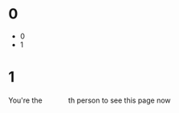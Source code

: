 # 0

- 0
- 1

# 1

<!-- ![](https://visit-counter.lisonge.workers.dev/?count_key=github.com/lisonge&balabala=9527) -->
You're the <img src="https://visit-counter.lisonge.workers.dev/?count_key=github.com%2Flisonge%2Fvisit-counter&svg_template=%3Csvg%0A++++++xmlns%3D%22http%3A%2F%2Fwww.w3.org%2F2000%2Fsvg%22%0A++++++%3Awidth%3D%2213+*+%28count+%2B+1+%2B+%27%27%29.length+%2B+5%22%0A++++++height%3D%2216%22%0A++++%3E%0A++++++%3Cg%3E%0A++++++++%3Ctext%0A++++++++++v-for%3D%22n+in+%28count+%2B+%27%27%29.length%22%0A++++++++++%3Akey%3D%22n%22%0A++++++++++style%3D%22font-size%3A+13px%22%0A++++++++++%3Ax%3D%22%0A++++++++++++%28n+-+1%29+*+13+%2B%0A++++++++++++%28%28count+%2B+%27%27%29.length+%3C+%28count+%2B+1+%2B+%27%27%29.length+%3F+13+%3A+0%29+%2B%0A++++++++++++5%0A++++++++++%22%0A++++++++++y%3D%2213%22%0A++++++++%3E%0A++++++++++%7B%7B+%28count+%2B+%22%22%29%5Bn+-+1%5D+%7D%7D%0A++++++++++%3Canimate%0A++++++++++++attributeName%3D%22y%22%0A++++++++++++from%3D%2213%22%0A++++++++++++to%3D%22-4%22%0A++++++++++++%3Abegin%3D%22%28%28count+%2B+%27%27%29.length+-+n%29+*+300+%2B+400+%2B+%27ms%27%22%0A++++++++++++dur%3D%22700ms%22%0A++++++++++++fill%3D%22freeze%22%0A++++++++++++v-if%3D%22%28count+%2B+%27%27%29%5Bn+-+1%5D+%21%3D+%28count+%2B+1+%2B+%27%27%29%5Bn+-+1%5D%22%0A++++++++++%2F%3E%0A++++++++%3C%2Ftext%3E%0A++++++++%3Ctext%0A++++++++++v-for%3D%22n+in+%28count+%2B+1+%2B+%27%27%29.length%22%0A++++++++++%3Akey%3D%22n%22%0A++++++++++style%3D%22font-size%3A+13px%22%0A++++++++++%3Ax%3D%22%28n+-+1%29+*+13+%2B+5%22%0A++++++++++y%3D%2230%22%0A++++++++%3E%0A++++++++++%7B%7B+%28count+%2B+1+%2B+%22%22%29%5Bn+-+1%5D+%7D%7D%0A++++++++++%3Canimate%0A++++++++++++attributeName%3D%22y%22%0A++++++++++++from%3D%2230%22%0A++++++++++++to%3D%2213%22%0A++++++++++++%3Abegin%3D%22%28%28count+%2B+%27%27%29.length+-+n%29+*+300+%2B+500+%2B+%27ms%27%22%0A++++++++++++dur%3D%22700ms%22%0A++++++++++++fill%3D%22freeze%22%0A++++++++++++v-if%3D%22%28count+%2B+%27%27%29%5Bn+-+1%5D+%21%3D+%28count+%2B+1+%2B+%27%27%29%5Bn+-+1%5D%22%0A++++++++++%2F%3E%0A++++++++%3C%2Ftext%3E%0A++++++%3C%2Fg%3E%0A++++%3C%2Fsvg%3E" alt="" width="44" height="16" /> th person to see this page now 
